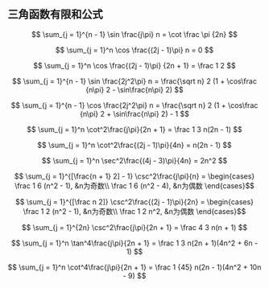 ## 三角函数有限和公式

$$ \sum_{j = 1}^{n - 1} \sin \frac{j\pi} n = \cot \frac \pi {2n} $$

$$ \sum_{j = 1}^n \cos \frac{(2j - 1)\pi} n = 0 $$

$$ \sum_{j = 1}^n \cos \frac{(2j - 1)\pi} {2n + 1} = \frac 1 2 $$

$$ \sum_{j = 1}^{n - 1} \sin \frac{2j^2\pi} n = \frac{\sqrt n} 2 (1 + \cos\frac {n\pi} 2 - \sin\frac{n\pi} 2) $$

$$ \sum_{j = 1}^{n - 1} \cos \frac{2j^2\pi} n = \frac{\sqrt n} 2 (1 + \cos\frac {n\pi} 2 + \sin\frac{n\pi} 2) - 1 $$

$$ \sum_{j = 1}^n \cot^2\frac{j\pi}{2n + 1} = \frac 1 3 n(2n - 1) $$

$$ \sum_{j = 1}^n \cot^2\frac{(2j - 1)\pi}{4n} = n(2n - 1) $$

$$ \sum_{j = 1}^n \sec^2\frac{(4j - 3)\pi}{4n} = 2n^2 $$

$$ \sum_{j = 1}^{[\frac{n + 1} 2] - 1} \csc^2\frac{j\pi}{n} = \begin{cases}
	\frac 1 6 (n^2 - 1), &n为奇数\\
	\frac 1 6 (n^2 - 4), &n为偶数
\end{cases}$$

$$ \sum_{j = 1}^{[\frac n 2]} \csc^2\frac{(2j - 1)\pi}{2n} = \begin{cases}
	\frac 1 2 (n^2 - 1), &n为奇数\\
	\frac 1 2 n^2, &n为偶数
\end{cases}$$

$$ \sum_{j = 1}^{2n} \csc^2\frac{j\pi}{2n + 1} = \frac 4 3 n(n + 1) $$

$$ \sum_{j = 1}^n \tan^4\frac{j\pi}{2n + 1} = \frac 1 3 n(2n + 1)(4n^2 + 6n - 1) $$

$$ \sum_{j = 1}^n \cot^4\frac{j\pi}{2n + 1} = \frac 1 {45} n(2n - 1)(4n^2 + 10n - 9) $$

